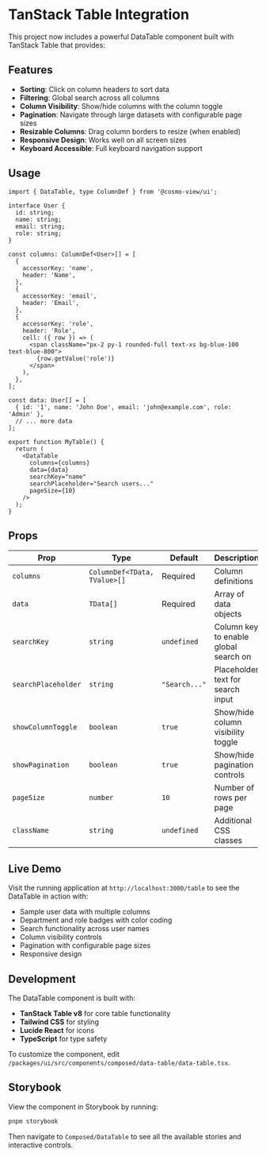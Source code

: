 # TanStack Table Integration

This project now includes a powerful DataTable component built with TanStack Table that provides:

## Features

- **Sorting**: Click on column headers to sort data
- **Filtering**: Global search across all columns
- **Column Visibility**: Show/hide columns with the column toggle
- **Pagination**: Navigate through large datasets with configurable page sizes
- **Resizable Columns**: Drag column borders to resize (when enabled)
- **Responsive Design**: Works well on all screen sizes
- **Keyboard Accessible**: Full keyboard navigation support

## Usage

```tsx
import { DataTable, type ColumnDef } from '@cosmo-view/ui';

interface User {
  id: string;
  name: string;
  email: string;
  role: string;
}

const columns: ColumnDef<User>[] = [
  {
    accessorKey: 'name',
    header: 'Name',
  },
  {
    accessorKey: 'email', 
    header: 'Email',
  },
  {
    accessorKey: 'role',
    header: 'Role',
    cell: ({ row }) => (
      <span className="px-2 py-1 rounded-full text-xs bg-blue-100 text-blue-800">
        {row.getValue('role')}
      </span>
    ),
  },
];

const data: User[] = [
  { id: '1', name: 'John Doe', email: 'john@example.com', role: 'Admin' },
  // ... more data
];

export function MyTable() {
  return (
    <DataTable
      columns={columns}
      data={data}
      searchKey="name"
      searchPlaceholder="Search users..."
      pageSize={10}
    />
  );
}
```

## Props

| Prop | Type | Default | Description |
|------|------|---------|-------------|
| `columns` | `ColumnDef<TData, TValue>[]` | Required | Column definitions |
| `data` | `TData[]` | Required | Array of data objects |
| `searchKey` | `string` | `undefined` | Column key to enable global search on |
| `searchPlaceholder` | `string` | `"Search..."` | Placeholder text for search input |
| `showColumnToggle` | `boolean` | `true` | Show/hide column visibility toggle |
| `showPagination` | `boolean` | `true` | Show/hide pagination controls |
| `pageSize` | `number` | `10` | Number of rows per page |
| `className` | `string` | `undefined` | Additional CSS classes |

## Live Demo

Visit the running application at `http://localhost:3000/table` to see the DataTable in action with:

- Sample user data with multiple columns
- Department and role badges with color coding
- Search functionality across user names
- Column visibility controls
- Pagination with configurable page sizes
- Responsive design

## Development

The DataTable component is built with:

- **TanStack Table v8** for core table functionality
- **Tailwind CSS** for styling
- **Lucide React** for icons
- **TypeScript** for type safety

To customize the component, edit `/packages/ui/src/components/composed/data-table/data-table.tsx`.

## Storybook

View the component in Storybook by running:

```bash
pnpm storybook
```

Then navigate to `Composed/DataTable` to see all the available stories and interactive controls.
